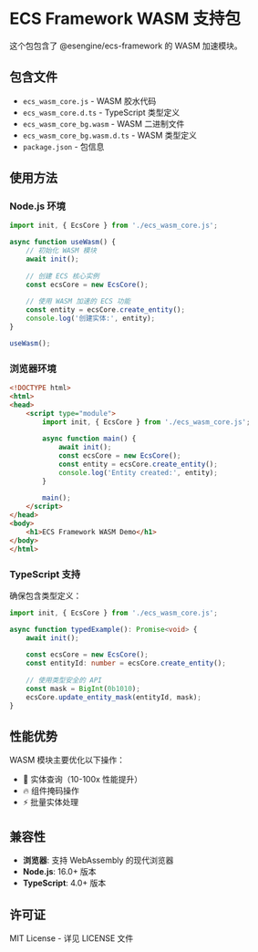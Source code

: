 # ECS Framework WASM 支持包

这个包包含了 @esengine/ecs-framework 的 WASM 加速模块。

## 包含文件

- `ecs_wasm_core.js` - WASM 胶水代码
- `ecs_wasm_core.d.ts` - TypeScript 类型定义
- `ecs_wasm_core_bg.wasm` - WASM 二进制文件
- `ecs_wasm_core_bg.wasm.d.ts` - WASM 类型定义
- `package.json` - 包信息

## 使用方法

### Node.js 环境

```javascript
import init, { EcsCore } from './ecs_wasm_core.js';

async function useWasm() {
    // 初始化 WASM 模块
    await init();
    
    // 创建 ECS 核心实例
    const ecsCore = new EcsCore();
    
    // 使用 WASM 加速的 ECS 功能
    const entity = ecsCore.create_entity();
    console.log('创建实体:', entity);
}

useWasm();
```

### 浏览器环境

```html
<!DOCTYPE html>
<html>
<head>
    <script type="module">
        import init, { EcsCore } from './ecs_wasm_core.js';
        
        async function main() {
            await init();
            const ecsCore = new EcsCore();
            const entity = ecsCore.create_entity();
            console.log('Entity created:', entity);
        }
        
        main();
    </script>
</head>
<body>
    <h1>ECS Framework WASM Demo</h1>
</body>
</html>
```

### TypeScript 支持

确保包含类型定义：

```typescript
import init, { EcsCore } from './ecs_wasm_core.js';

async function typedExample(): Promise<void> {
    await init();
    
    const ecsCore = new EcsCore();
    const entityId: number = ecsCore.create_entity();
    
    // 使用类型安全的 API
    const mask = BigInt(0b1010);
    ecsCore.update_entity_mask(entityId, mask);
}
```

## 性能优势

WASM 模块主要优化以下操作：

- 🚀 实体查询（10-100x 性能提升）
- 🔥 组件掩码操作
- ⚡ 批量实体处理

## 兼容性

- **浏览器**: 支持 WebAssembly 的现代浏览器
- **Node.js**: 16.0+ 版本
- **TypeScript**: 4.0+ 版本

## 许可证

MIT License - 详见 LICENSE 文件
